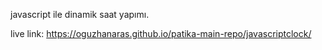 javascript ile dinamik saat yapımı.

live link: https://oguzhanaras.github.io/patika-main-repo/javascriptclock/